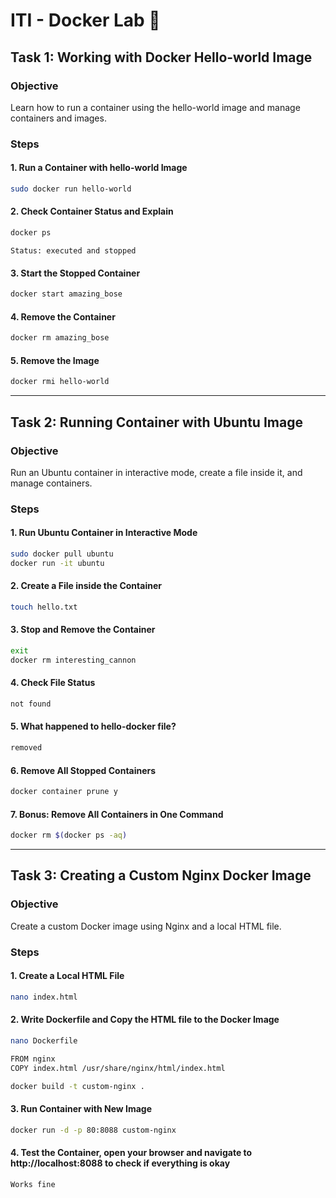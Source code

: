 # ITI - Docker Lab 🐋

## Task 1: Working with Docker Hello-world Image
### Objective
Learn how to run a container using the hello-world image and manage containers and images.

### Steps
#### 1. Run a Container with hello-world Image
```bash
sudo docker run hello-world
```
#### 2. Check Container Status and Explain
```bash
docker ps
```
    Status: executed and stopped
#### 3. Start the Stopped Container
```bash
docker start amazing_bose
```
#### 4. Remove the Container
```bash
docker rm amazing_bose
```
#### 5. Remove the Image
```bash
docker rmi hello-world
```
---

## Task 2: Running Container with Ubuntu Image
### Objective
Run an Ubuntu container in interactive mode, create a file inside it, and manage containers.

### Steps
#### 1. Run Ubuntu Container in Interactive Mode
```bash
sudo docker pull ubuntu
docker run -it ubuntu
```
#### 2. Create a File inside the Container
```bash
touch hello.txt
```
#### 3. Stop and Remove the Container
```bash
exit
docker rm interesting_cannon
```
#### 4. Check File Status
```bash
not found
```
#### 5. What happened to hello-docker file?
```bash
removed
```
#### 6. Remove All Stopped Containers
```bash
docker container prune y
```
#### 7. Bonus: Remove All Containers in One Command
```bash
docker rm $(docker ps -aq)
```

---
## Task 3: Creating a Custom Nginx Docker Image
### Objective
Create a custom Docker image using Nginx and a local HTML file.

### Steps
#### 1. Create a Local HTML File
```bash
nano index.html
```
#### 2. Write Dockerfile and Copy the HTML file to the Docker Image
```bash
nano Dockerfile

FROM nginx
COPY index.html /usr/share/nginx/html/index.html

docker build -t custom-nginx .
```
#### 3. Run Container with New Image
```bash
docker run -d -p 80:8088 custom-nginx
```

#### 4. Test the Container, open your browser and navigate to http://localhost:8088 to check if everything is okay
```bash \
Works fine
```


